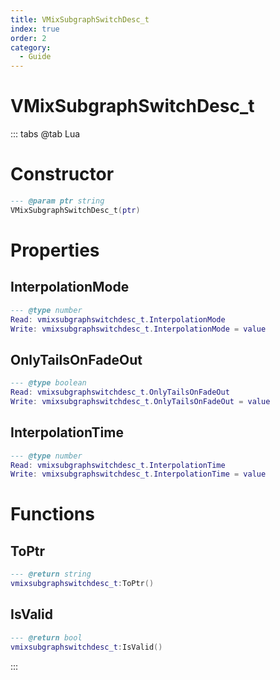 ```yaml
---
title: VMixSubgraphSwitchDesc_t
index: true
order: 2
category:
  - Guide
---
```


# VMixSubgraphSwitchDesc_t

::: tabs
@tab Lua
# Constructor
```lua
--- @param ptr string
VMixSubgraphSwitchDesc_t(ptr)
```
# Properties
## InterpolationMode 
```lua
--- @type number
Read: vmixsubgraphswitchdesc_t.InterpolationMode
Write: vmixsubgraphswitchdesc_t.InterpolationMode = value
```
## OnlyTailsOnFadeOut 
```lua
--- @type boolean
Read: vmixsubgraphswitchdesc_t.OnlyTailsOnFadeOut
Write: vmixsubgraphswitchdesc_t.OnlyTailsOnFadeOut = value
```
## InterpolationTime 
```lua
--- @type number
Read: vmixsubgraphswitchdesc_t.InterpolationTime
Write: vmixsubgraphswitchdesc_t.InterpolationTime = value
```
# Functions
## ToPtr
```lua
--- @return string
vmixsubgraphswitchdesc_t:ToPtr()
```
## IsValid
```lua
--- @return bool
vmixsubgraphswitchdesc_t:IsValid()
```

:::